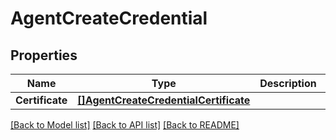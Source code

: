# AgentCreateCredential

## Properties

Name | Type | Description | Notes
------------ | ------------- | ------------- | -------------
**Certificate** | [**[]AgentCreateCredentialCertificate**](agent_create_credential_certificate.md) |  | [optional] 

[[Back to Model list]](../README.md#documentation-for-models) [[Back to API list]](../README.md#documentation-for-api-endpoints) [[Back to README]](../README.md)


